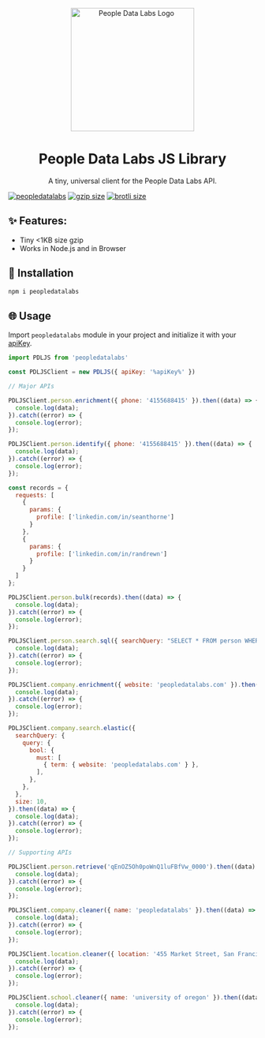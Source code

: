 <p align="center">
<img src="https://i.imgur.com/S7DkZtr.png" width="250" alt="People Data Labs Logo">
</p>
<h1 align="center">People Data Labs JS Library</h1>
<p align="center">
A tiny, universal client for the People Data Labs API.
</p>

<div>
<a href="https://www.npmjs.com/package/peopledatalabs"><img src="https://img.shields.io/npm/v/peopledatalabs" alt="peopledatalabs"></a>
<a href="https://unpkg.com/peopledatalabs"><img src="https://img.badgesize.io/https://unpkg.com/peopledatalabs/dist/index.cjs?compression=gzip" alt="gzip size"></a>
<a href="https://unpkg.com/peopledatalabs"><img src="https://img.badgesize.io/https://unpkg.com/peopledatalabs/dist/index.cjs?compression=brotli" alt="brotli size"></a>
</div>

## ✨ Features:
- Tiny <1KB size gzip
- Works in Node.js and in Browser

## 🔧 Installation

```bash
npm i peopledatalabs
```

## 🌐 Usage

Import `peopledatalabs` module in your project and initialize it with your [apiKey](https://www.peopledatalabs.com).

```js
import PDLJS from 'peopledatalabs'

const PDLJSClient = new PDLJS({ apiKey: '%apiKey%' })

// Major APIs

PDLJSClient.person.enrichment({ phone: '4155688415' }).then((data) => {
  console.log(data);
}).catch((error) => {
  console.log(error);
});

PDLJSClient.person.identify({ phone: '4155688415' }).then((data) => {
  console.log(data);
}).catch((error) => {
  console.log(error);
});

const records = {
  requests: [
    {
      params: {
        profile: ['linkedin.com/in/seanthorne']
      }
    },
    {
      params: {
        profile: ['linkedin.com/in/randrewn']
      }
    }
  ]
};

PDLJSClient.person.bulk(records).then((data) => {
  console.log(data);
}).catch((error) => {
  console.log(error);
});

PDLJSClient.person.search.sql({ searchQuery: "SELECT * FROM person WHERE location_country='mexico' AND job_title_role='health'AND phone_numbers IS NOT NULL;", size: 10 }).then((data) => {
  console.log(data);
}).catch((error) => {
  console.log(error);
});

PDLJSClient.company.enrichment({ website: 'peopledatalabs.com' }).then((data) => {
  console.log(data);
}).catch((error) => {
  console.log(error);
});

PDLJSClient.company.search.elastic({
  searchQuery: {
    query: {
      bool: {
        must: [
          { term: { website: 'peopledatalabs.com' } },
        ],
      },
    },
  },
  size: 10,
}).then((data) => {
  console.log(data);
}).catch((error) => {
  console.log(error);
});

// Supporting APIs

PDLJSClient.person.retrieve('qEnOZ5Oh0poWnQ1luFBfVw_0000').then((data) => {
  console.log(data);
}).catch((error) => {
  console.log(error);
});

PDLJSClient.company.cleaner({ name: 'peopledatalabs' }).then((data) => {
  console.log(data);
}).catch((error) => {
  console.log(error);
});

PDLJSClient.location.cleaner({ location: '455 Market Street, San Francisco, California 94105, US' }).then((data) => {
  console.log(data);
}).catch((error) => {
  console.log(error);
});

PDLJSClient.school.cleaner({ name: 'university of oregon' }).then((data) => {
  console.log(data);
}).catch((error) => {
  console.log(error);
});
```
